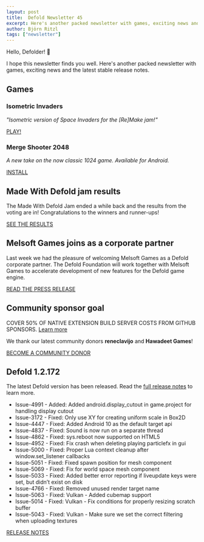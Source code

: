 ```yaml
---
layout: post
title:  Defold Newsletter 45
excerpt: Here's another packed newsletter with games, exciting news and the latest stable release notes.
author: Björn Ritzl
tags: ["newsletter"]
---
```


Hello, Defolder! 👋

I hope this newsletter finds you well. Here's another packed newsletter with games, exciting news and the latest stable release notes.

## Games

### Isometric Invaders
_"Isometric version of Space Invaders for the [Re]Make jam!"_

[PLAY!](https://pablo-guido.itch.io/isometric-invaders)

### Merge Shooter 2048
_A new take on the now classic 1024 game. Available for Android._

[INSTALL](https://play.google.com/store/apps/details?id=com.newangle.margeshooter2048)


## Made With Defold jam results
The Made With Defold Jam ended a while back and the results from the voting are in! Congratulations to the winners and runner-ups!

[SEE THE RESULTS](https://itch.io/jam/madewithdefold-jam/results)


## Melsoft Games joins as a corporate partner
Last week we had the pleasure of welcoming Melsoft Games as a Defold corporate partner. The Defold Foundation will work together with Melsoft Games to accelerate development of new features for the Defold game engine.

[READ THE PRESS RELEASE](https://defold.com/2020/08/11/Melsoft-Games-partners-with-the-Defold-Foundation/)


## Community sponsor goal

COVER 50% OF NATIVE EXTENSION BUILD SERVER COSTS FROM GITHUB SPONSORS. [Learn more](https://github.com/sponsors/defold)

We thank our latest community donors **reneclavijo** and **Hawadeet Games**!

[BECOME A COMMUNITY DONOR](https://defold.com/community-donations/)


## Defold 1.2.172
The latest Defold version has been released. Read the [full release notes](https://forum.defold.com/t/defold-1-2-172-has-been-released/66070) to learn more.

* Issue-4991 - Added: Added android.display_cutout in game.project for handling display cutout
* Issue-3172 - Fixed: Only use XY for creating uniform scale in Box2D
* Issue-4447 - Fixed: Added Android 10 as the default target api
* Issue-4837 - Fixed: Sound is now run on a separate thread
* Issue-4862 - Fixed: sys.reboot now supported on HTML5
* Issue-4952 - Fixed: Fix crash when deleting playing particlefx in gui
* Issue-5000 - Fixed: Proper Lua context cleanup after window.set_listener callbacks
* Issue-5051 - Fixed: Fixed spawn position for mesh component
* Issue-5069 - Fixed: Fix for world space mesh component
* Issue-5033 - Fixed: Added better error reporting if liveupdate keys were set, but didn’t exist on disk
* Issue-4766 - Fixed: Removed unused render target name
* Issue-5063 - Fixed: Vulkan - Added cubemap support
* Issue-5014 - Fixed: Vulkan - Fix conditions for properly resizing scratch buffer
* Issue-5043 - Fixed: Vulkan - Make sure we set the correct filtering when uploading textures

[RELEASE NOTES](https://forum.defold.com/t/defold-1-2-172-has-been-released/66070)
